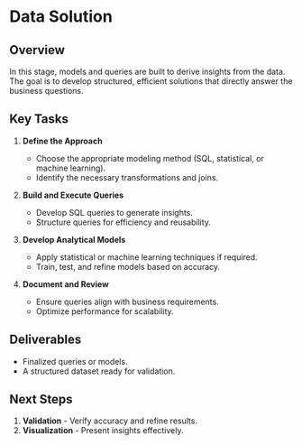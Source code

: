 # Data Solution 

## Overview  
In this stage, models and queries are built to derive insights from the data. The goal is to develop structured, efficient solutions that directly answer the business questions.  

## Key Tasks  

1. **Define the Approach**  
   - Choose the appropriate modeling method (SQL, statistical, or machine learning).  
   - Identify the necessary transformations and joins.  

2. **Build and Execute Queries**  
   - Develop SQL queries to generate insights.  
   - Structure queries for efficiency and reusability.  

3. **Develop Analytical Models**  
   - Apply statistical or machine learning techniques if required.  
   - Train, test, and refine models based on accuracy.  

4. **Document and Review**  
   - Ensure queries align with business requirements.  
   - Optimize performance for scalability.  

## Deliverables  
- Finalized queries or models.  
- A structured dataset ready for validation.  

## Next Steps  
1. **Validation** - Verify accuracy and refine results.  
2. **Visualization** - Present insights effectively.  